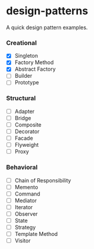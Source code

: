 # design-patterns
A quick design pattern examples.

### Creational
- [X] Singleton
- [X] Factory Method
- [X] Abstract Factory
- [ ] Builder
- [ ] Prototype
### Structural
- [ ] Adapter
- [ ] Bridge
- [ ] Composite
- [ ] Decorator
- [ ] Facade
- [ ] Flyweight
- [ ] Proxy
### Behavioral
- [ ] Chain of Responsibility
- [ ] Memento
- [ ] Command
- [ ] Mediator
- [ ] Iterator
- [ ] Observer
- [ ] State
- [ ] Strategy
- [ ] Template Method
- [ ] Visitor
